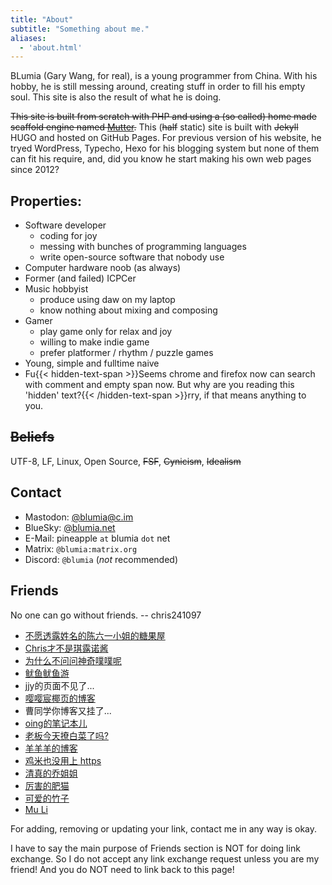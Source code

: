 ```yaml
---
title: "About"
subtitle: "Something about me."
aliases:
  - 'about.html'
---
```


BLumia (Gary Wang, for real), is a young programmer from China. With his hobby, he is still messing around, creating stuff in order to fill his empty soul. This site is also the result of what he is doing.

~~This site is built from scratch with PHP and using a (so called) home made scaffold engine named [Mutter](https://github.com/BLumia/Mutter).~~ This (~~half~~ static) site is built with ~~Jekyll~~ HUGO and hosted on GitHub Pages. For previous version of his website, he tryed WordPress, Typecho, Hexo for his blogging system but none of them can fit his require, and, did you know he start making his own web pages since 2012?

## Properties:

 - Software developer
   * coding for joy
   * messing with bunches of programming languages
   * write open-source software that nobody use
 - Computer hardware noob (as always)
 - Former (and failed) ICPCer
 - Music hobbyist
   * produce using daw on my laptop
   * know nothing about mixing and composing
 - Gamer
   * play game only for relax and joy
   * willing to make indie game
   * prefer platformer / rhythm / puzzle games
 - Young, simple and fulltime naive
 - Fu{{< hidden-text-span >}}Seems chrome and firefox now can search with comment and empty span now. But why are you reading this 'hidden' text?{{< /hidden-text-span >}}rry, if that means anything to you.
 
## ~~Beliefs~~

UTF-8, LF, Linux, Open Source, ~~FSF~~, ~~Cynicism~~, ~~Idealism~~

## Contact

 - Mastodon: [@blumia@c.im](https://c.im/@blumia)
 - BlueSky: [@blumia.net](https://bsky.app/profile/blumia.net)
 - E-Mail: pineapple `at` blumia `dot` net
 - Matrix: `@blumia:matrix.org`
 - Discord: `@blumia` (*not* recommended)

## Friends

No one can go without friends. -- chris241097

 - [不愿透露姓名的陈六一小姐的糖果屋](https://blog.61dpi.com/)
 - [Chris才不是琪露诺酱](https://chrisoft.org)
 - [为什么不问问神奇噗噗呢](https://ikirby.me/)
 - [鱿鱼鱿鱼游](https://lowsfish.com/)
 - jjy的页面不见了...
 - [嘤嘤宸椰页的博客](https://yyc12345.github.io/MyBlog/)
 - 曹同学你博客又挂了...
 - [oing的笔记本儿](https://oing9179.github.io/blog/)
 - [老板今天撩白菜了吗?](https://jxpxxzj.oschina.io/)
 - [羊羊羊的博客](https://robwolver.github.io/)
 - [鸡米也没用上 https](http://un1c0de.xyz/)
 - [清真的乔姐姐](https://blog.nanpuyue.com/)
 - [厉害的肥猫](https://blog.felixc.at/)
 - [可爱的竹子](https://blog.justforlxz.com/)
 - [Mu Li](https://touwoyimuli.github.io/)

For adding, removing or updating your link, contact me in any way is okay.

I have to say the main purpose of Friends section is NOT for doing link exchange. So I do not accept any link exchange request unless you are my friend! And you do NOT need to link back to this page!
